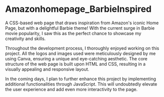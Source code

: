 # Amazonhomepage_BarbieInspired
A CSS-based web page that draws inspiration from Amazon's iconic Home Page, but with a delightful Barbie theme! With the current surge in Barbie movie popularity, I saw this as the perfect chance to showcase my creativity and skills.

Throughout the development process, I thoroughly enjoyed working on this project. All the logos and images used were meticulously designed by me using Canva, ensuring a unique and eye-catching aesthetic. The core structure of the web page is built upon HTML and CSS, resulting in a visually appealing and responsive layout.

In the coming days, I plan to further enhance this project by implementing additional functionalities through JavaScript. This will undoubtedly elevate the user experience and add even more interactivity to the page.
